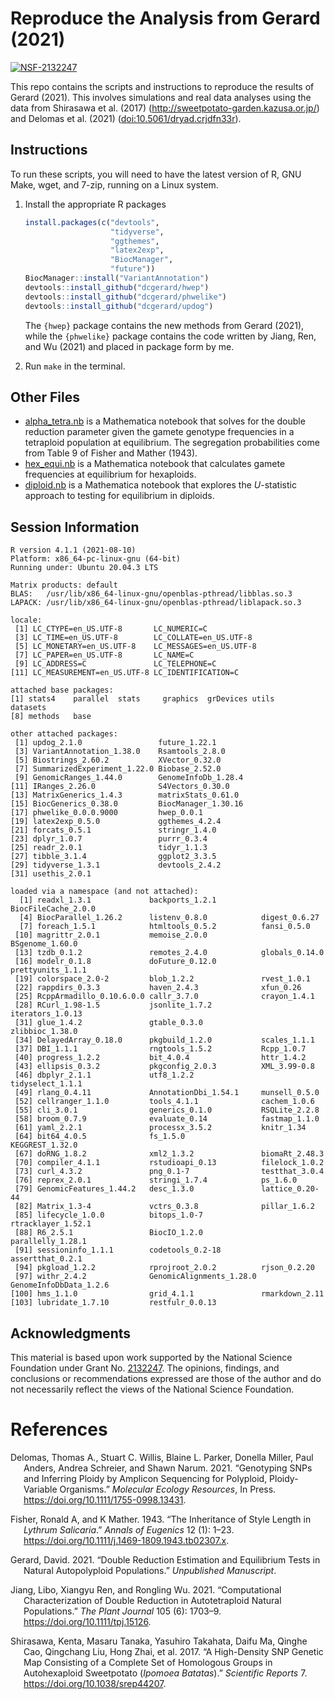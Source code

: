 
<!-- README.md is generated from README.Rmd. Please edit that file -->

# Reproduce the Analysis from Gerard (2021)

[![NSF-2132247](https://img.shields.io/badge/NSF-2132247-blue.svg)](https://nsf.gov/awardsearch/showAward?AWD_ID=2132247)

This repo contains the scripts and instructions to reproduce the results
of Gerard (2021). This involves simulations and real data analyses using
the data from Shirasawa et al. (2017)
(<http://sweetpotato-garden.kazusa.or.jp/>) and Delomas et al. (2021)
([doi:10.5061/dryad.crjdfn33r](https://www.doi.org/10.5061/dryad.crjdfn33r)).

## Instructions

To run these scripts, you will need to have the latest version of R, GNU
Make, wget, and 7-zip, running on a Linux system.

1.  Install the appropriate R packages

    ``` r
    install.packages(c("devtools",
                       "tidyverse",
                       "ggthemes",
                       "latex2exp",
                       "BiocManager",
                       "future"))
    BiocManager::install("VariantAnnotation")
    devtools::install_github("dcgerard/hwep")
    devtools::install_github("dcgerard/phwelike")
    devtools::install_github("dcgerard/updog")
    ```

    The `{hwep}` package contains the new methods from Gerard (2021),
    while the `{phwelike}` package contains the code written by Jiang,
    Ren, and Wu (2021) and placed in package form by me.

2.  Run `make` in the terminal.

## Other Files

-   [alpha\_tetra.nb](./analysis/alpha_tetra.nb) is a Mathematica
    notebook that solves for the double reduction parameter given the
    gamete genotype frequencies in a tetraploid population at
    equilibrium. The segregation probabilities come from Table 9 of
    Fisher and Mather (1943).
-   [hex\_equi.nb](./analysis/hex_equi.nb) is a Mathematica notebook
    that calculates gamete frequencies at equilibrium for hexaploids.
-   [diploid.nb](./analysis/diploid.nb) is a Mathematica notebook that
    explores the *U*-statistic approach to testing for equilibrium in
    diploids.

## Session Information

    R version 4.1.1 (2021-08-10)
    Platform: x86_64-pc-linux-gnu (64-bit)
    Running under: Ubuntu 20.04.3 LTS

    Matrix products: default
    BLAS:   /usr/lib/x86_64-linux-gnu/openblas-pthread/libblas.so.3
    LAPACK: /usr/lib/x86_64-linux-gnu/openblas-pthread/liblapack.so.3

    locale:
     [1] LC_CTYPE=en_US.UTF-8       LC_NUMERIC=C              
     [3] LC_TIME=en_US.UTF-8        LC_COLLATE=en_US.UTF-8    
     [5] LC_MONETARY=en_US.UTF-8    LC_MESSAGES=en_US.UTF-8   
     [7] LC_PAPER=en_US.UTF-8       LC_NAME=C                 
     [9] LC_ADDRESS=C               LC_TELEPHONE=C            
    [11] LC_MEASUREMENT=en_US.UTF-8 LC_IDENTIFICATION=C       

    attached base packages:
    [1] stats4    parallel  stats     graphics  grDevices utils     datasets 
    [8] methods   base     

    other attached packages:
     [1] updog_2.1.0                 future_1.22.1              
     [3] VariantAnnotation_1.38.0    Rsamtools_2.8.0            
     [5] Biostrings_2.60.2           XVector_0.32.0             
     [7] SummarizedExperiment_1.22.0 Biobase_2.52.0             
     [9] GenomicRanges_1.44.0        GenomeInfoDb_1.28.4        
    [11] IRanges_2.26.0              S4Vectors_0.30.0           
    [13] MatrixGenerics_1.4.3        matrixStats_0.61.0         
    [15] BiocGenerics_0.38.0         BiocManager_1.30.16        
    [17] phwelike_0.0.0.9000         hwep_0.0.1                 
    [19] latex2exp_0.5.0             ggthemes_4.2.4             
    [21] forcats_0.5.1               stringr_1.4.0              
    [23] dplyr_1.0.7                 purrr_0.3.4                
    [25] readr_2.0.1                 tidyr_1.1.3                
    [27] tibble_3.1.4                ggplot2_3.3.5              
    [29] tidyverse_1.3.1             devtools_2.4.2             
    [31] usethis_2.0.1              

    loaded via a namespace (and not attached):
      [1] readxl_1.3.1             backports_1.2.1          BiocFileCache_2.0.0     
      [4] BiocParallel_1.26.2      listenv_0.8.0            digest_0.6.27           
      [7] foreach_1.5.1            htmltools_0.5.2          fansi_0.5.0             
     [10] magrittr_2.0.1           memoise_2.0.0            BSgenome_1.60.0         
     [13] tzdb_0.1.2               remotes_2.4.0            globals_0.14.0          
     [16] modelr_0.1.8             doFuture_0.12.0          prettyunits_1.1.1       
     [19] colorspace_2.0-2         blob_1.2.2               rvest_1.0.1             
     [22] rappdirs_0.3.3           haven_2.4.3              xfun_0.26               
     [25] RcppArmadillo_0.10.6.0.0 callr_3.7.0              crayon_1.4.1            
     [28] RCurl_1.98-1.5           jsonlite_1.7.2           iterators_1.0.13        
     [31] glue_1.4.2               gtable_0.3.0             zlibbioc_1.38.0         
     [34] DelayedArray_0.18.0      pkgbuild_1.2.0           scales_1.1.1            
     [37] DBI_1.1.1                rngtools_1.5.2           Rcpp_1.0.7              
     [40] progress_1.2.2           bit_4.0.4                httr_1.4.2              
     [43] ellipsis_0.3.2           pkgconfig_2.0.3          XML_3.99-0.8            
     [46] dbplyr_2.1.1             utf8_1.2.2               tidyselect_1.1.1        
     [49] rlang_0.4.11             AnnotationDbi_1.54.1     munsell_0.5.0           
     [52] cellranger_1.1.0         tools_4.1.1              cachem_1.0.6            
     [55] cli_3.0.1                generics_0.1.0           RSQLite_2.2.8           
     [58] broom_0.7.9              evaluate_0.14            fastmap_1.1.0           
     [61] yaml_2.2.1               processx_3.5.2           knitr_1.34              
     [64] bit64_4.0.5              fs_1.5.0                 KEGGREST_1.32.0         
     [67] doRNG_1.8.2              xml2_1.3.2               biomaRt_2.48.3          
     [70] compiler_4.1.1           rstudioapi_0.13          filelock_1.0.2          
     [73] curl_4.3.2               png_0.1-7                testthat_3.0.4          
     [76] reprex_2.0.1             stringi_1.7.4            ps_1.6.0                
     [79] GenomicFeatures_1.44.2   desc_1.3.0               lattice_0.20-44         
     [82] Matrix_1.3-4             vctrs_0.3.8              pillar_1.6.2            
     [85] lifecycle_1.0.0          bitops_1.0-7             rtracklayer_1.52.1      
     [88] R6_2.5.1                 BiocIO_1.2.0             parallelly_1.28.1       
     [91] sessioninfo_1.1.1        codetools_0.2-18         assertthat_0.2.1        
     [94] pkgload_1.2.2            rprojroot_2.0.2          rjson_0.2.20            
     [97] withr_2.4.2              GenomicAlignments_1.28.0 GenomeInfoDbData_1.2.6  
    [100] hms_1.1.0                grid_4.1.1               rmarkdown_2.11          
    [103] lubridate_1.7.10         restfulr_0.0.13         

## Acknowledgments

This material is based upon work supported by the National Science
Foundation under Grant
No. [2132247](https://www.nsf.gov/awardsearch/showAward?AWD_ID=2132247).
The opinions, findings, and conclusions or recommendations expressed are
those of the author and do not necessarily reflect the views of the
National Science Foundation.

# References

<div id="refs" class="references csl-bib-body hanging-indent">

<div id="ref-delomas2021genotyping" class="csl-entry">

Delomas, Thomas A., Stuart C. Willis, Blaine L. Parker, Donella Miller,
Paul Anders, Andrea Schreier, and Shawn Narum. 2021. “Genotyping SNPs
and Inferring Ploidy by Amplicon Sequencing for Polyploid,
Ploidy-Variable Organisms.” *Molecular Ecology Resources*, In Press.
<https://doi.org/10.1111/1755-0998.13431>.

</div>

<div id="ref-fisher1943inheritance" class="csl-entry">

Fisher, Ronald A, and K Mather. 1943. “The Inheritance of Style Length
in *Lythrum Salicaria*.” *Annals of Eugenics* 12 (1): 1–23.
<https://doi.org/10.1111/j.1469-1809.1943.tb02307.x>.

</div>

<div id="ref-gerard2021double" class="csl-entry">

Gerard, David. 2021. “Double Reduction Estimation and Equilibrium Tests
in Natural Autopolyploid Populations.” *Unpublished Manuscript*.

</div>

<div id="ref-jiang2021computational" class="csl-entry">

Jiang, Libo, Xiangyu Ren, and Rongling Wu. 2021. “Computational
Characterization of Double Reduction in Autotetraploid Natural
Populations.” *The Plant Journal* 105 (6): 1703–9.
<https://doi.org/10.1111/tpj.15126>.

</div>

<div id="ref-shirasawa2017high" class="csl-entry">

Shirasawa, Kenta, Masaru Tanaka, Yasuhiro Takahata, Daifu Ma, Qinghe
Cao, Qingchang Liu, Hong Zhai, et al. 2017. “A High-Density SNP Genetic
Map Consisting of a Complete Set of Homologous Groups in Autohexaploid
Sweetpotato (*Ipomoea Batatas*).” *Scientific Reports* 7.
<https://doi.org/10.1038/srep44207>.

</div>

</div>
